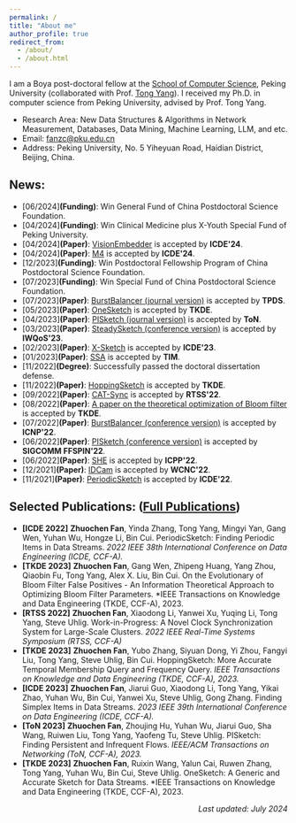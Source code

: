 ```yaml
---
permalink: /
title: "About me"
author_profile: true
redirect_from: 
  - /about/
  - /about.html
---
```


 I am a Boya post-doctoral fellow at the [School of Computer Science](https://cs.pku.edu.cn/), Peking University (collaborated with Prof. [Tong Yang](https://yangtonghome.github.io/)). I received my Ph.D. in computer science from Peking University, advised by Prof. Tong Yang.
- Research Area: New Data Structures & Algorithms in Network Measurement, Databases, Data Mining, Machine Learning, LLM, and etc.
- Email: fanzc@pku.edu.cn
- Address: Peking University, No. 5 Yiheyuan Road, Haidian District, Beijing, China.

## News: 
- [06/2024]**(Funding)**: Win General Fund of China Postdoctoral Science Foundation.
- [04/2024]**(Funding)**: Win Clinical Medicine plus X-Youth Special Fund of Peking University.
- [04/2024]**(Paper)**: [VisionEmbedder](../files/VisionEmbedder.pdf) is accepted by **ICDE'24**.
- [04/2024]**(Paper)**: [M4](../files/M4.pdf) is accepted by **ICDE'24**.
- [12/2023]**(Funding)**: Win Postdoctoral Fellowship Program of China Postdoctoral Science Foundation.
- [07/2023]**(Funding)**: Win Special Fund of China Postdoctoral Science Foundation.
- [07/2023]**(Paper)**: [BurstBalancer (journal version)](../files/BurstBalancer_TPDS.pdf) is accepted by **TPDS**.
- [05/2023]**(Paper)**: [OneSketch](../files/OneSketch.pdf) is accepted by **TKDE**.
- [04/2023]**(Paper)**: [PISketch (journal version)](../files/PISketch_ToN.pdf) is accepted by **ToN**.
- [03/2023]**(Paper)**: [SteadySketch (conference version)](../files/SteadySketch_IWQoS.pdf) is accepted by **IWQoS'23**.
- [02/2023]**(Paper)**: [X-Sketch](../files/X-Sketch.pdf) is accepted by **ICDE'23**.
- [01/2023]**(Paper)**: [SSA](../files/SSA.pdf) is accepted by **TIM**.
- [11/2022]**(Degree)**: Successfully passed the doctoral dissertation defense.
- [11/2022]**(Paper)**: [HoppingSketch](../files/HoppingSketch.pdf) is accepted by **TKDE**.
- [09/2022]**(Paper)**: [CAT-Sync](../files/CAT-Sync.pdf) is accepted by **RTSS'22**.
- [08/2022]**(Paper)**: [A paper on the theoretical optimization of Bloom filter](../files/BloomFilter-FP.pdf) is accepted by **TKDE**.
- [07/2022]**(Paper)**: [BurstBalancer (conference version)](../files/BurstBalancer_ICNP.pdf) is accepted by **ICNP'22**.
- [06/2022]**(Paper)**: [PISketch (conference version)](../files/PISketch_SIGCOMMW.pdf) is accepted by **SIGCOMM FFSPIN'22**.
- [06/2022]**(Paper)**: [SHE](../files/SHE.pdf) is accepted by **ICPP'22**.
- [12/2021]**(Paper)**: [IDCam](../files/IDCam.pdf) is accepted by **WCNC'22**.
- [11/2021]**(Paper)**: [PeriodicSketch](../files/PeriodicSketch.pdf) is accepted by **ICDE'22**.

## Selected Publications: ([Full Publications](/publications/))
- **[ICDE 2022]** **Zhuochen Fan**, Yinda Zhang, Tong Yang, Mingyi Yan, Gang Wen, Yuhan Wu, Hongze Li, Bin Cui. PeriodicSketch: Finding Periodic Items in Data Streams. *2022 IEEE 38th International Conference on Data Engineering (ICDE, CCF-A).*
- **[TKDE 2023]** **Zhuochen Fan**, Gang Wen, Zhipeng Huang, Yang Zhou, Qiaobin Fu, Tong Yang, Alex X. Liu, Bin Cui. On the Evolutionary of Bloom Filter False Positives - An Information Theoretical Approach to Optimizing Bloom Filter Parameters. *IEEE Transactions on Knowledge and Data Engineering (TKDE, CCF-A), 2023.
- **[RTSS 2022]** **Zhuochen Fan**, Xiaodong Li, Yanwei Xu, Yuqing Li, Tong Yang, Steve Uhlig. Work-in-Progress: A Novel Clock Synchronization System for Large-Scale Clusters. *2022 IEEE Real-Time Systems Symposium (RTSS, CCF-A)*
- **[TKDE 2023]** **Zhuochen Fan**, Yubo Zhang, Siyuan Dong, Yi Zhou, Fangyi Liu, Tong Yang, Steve Uhlig, Bin Cui. HoppingSketch: More Accurate Temporal Membership Query and Frequency Query. *IEEE Transactions on Knowledge and Data Engineering (TKDE, CCF-A), 2023.*
- **[ICDE 2023]** **Zhuochen Fan**, Jiarui Guo, Xiaodong Li, Tong Yang, Yikai Zhao, Yuhan Wu, Bin Cui, Yanwei Xu, Steve Uhlig, Gong Zhang. Finding Simplex Items in Data Streams. *2023 IEEE 39th International Conference on Data Engineering (ICDE, CCF-A).*
- **[ToN 2023]** **Zhuochen Fan**, Zhoujing Hu, Yuhan Wu, Jiarui Guo, Sha Wang, Ruiwen Liu, Tong Yang, Yaofeng Tu, Steve Uhlig. PISketch: Finding Persistent and Infrequent Flows. *IEEE/ACM Transactions on Networking (ToN, CCF-A), 2023.*
- **[TKDE 2023]** **Zhuochen Fan**, Ruixin Wang, Yalun Cai, Ruwen Zhang, Tong Yang, Yuhan Wu, Bin Cui, Steve Uhlig. OneSketch: A Generic and Accurate Sketch for Data Streams. *IEEE Transactions on Knowledge and Data Engineering (TKDE, CCF-A), 2023.

<p align='right'><i>Last updated: July 2024</i></p>
